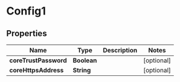 

# Config1

## Properties

Name | Type | Description | Notes
------------ | ------------- | ------------- | -------------
**coreTrustPassword** | **Boolean** |  |  [optional]
**coreHttpsAddress** | **String** |  |  [optional]



